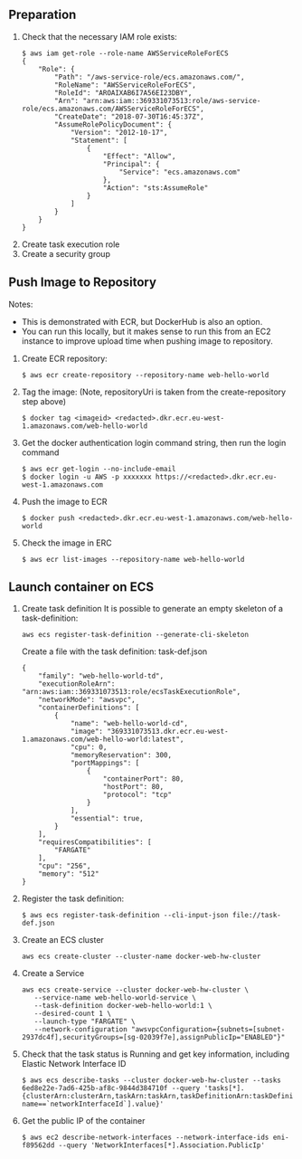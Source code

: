 ## Preparation
1. Check that the necessary IAM role exists:
      ```
      $ aws iam get-role --role-name AWSServiceRoleForECS
      {
          "Role": {
              "Path": "/aws-service-role/ecs.amazonaws.com/",
              "RoleName": "AWSServiceRoleForECS",
              "RoleId": "AROAIXAB6I7A56EI23DBY",
              "Arn": "arn:aws:iam::369331073513:role/aws-service-role/ecs.amazonaws.com/AWSServiceRoleForECS",
              "CreateDate": "2018-07-30T16:45:37Z",
              "AssumeRolePolicyDocument": {
                  "Version": "2012-10-17",
                  "Statement": [
                      {
                          "Effect": "Allow",
                          "Principal": {
                              "Service": "ecs.amazonaws.com"
                          },
                          "Action": "sts:AssumeRole"
                      }
                  ]
              }
          }
      }
      ```
1. Create task execution role
1. Create a security group


## Push Image to Repository
Notes:
* This is demonstrated with ECR, but DockerHub is also an option.
* You can run this locally, but it makes sense to run this from an EC2 instance to improve upload time when pushing image to repository.


1. Create ECR repository:
      ```
      $ aws ecr create-repository --repository-name web-hello-world
      ```
1. Tag the image: (Note, repositoryUri is taken from the create-repository step above)
      ```
      $ docker tag <imageid> <redacted>.dkr.ecr.eu-west-1.amazonaws.com/web-hello-world
      ```
1. Get the docker authentication login command string, then run the login command
      ```
      $ aws ecr get-login --no-include-email
      $ docker login -u AWS -p xxxxxxx https://<redacted>.dkr.ecr.eu-west-1.amazonaws.com
      ```
1. Push the image to ECR
      ```
      $ docker push <redacted>.dkr.ecr.eu-west-1.amazonaws.com/web-hello-world
      ```
1. Check the image in ERC
      ```
      $ aws ecr list-images --repository-name web-hello-world
      ```

## Launch container on ECS

1. Create task definition
      It is possible to generate an empty skeleton of a task-definition:
      ```
      aws ecs register-task-definition --generate-cli-skeleton
      ```

      Create a file with the task definition: task-def.json
      ```
      {
          "family": "web-hello-world-td",
          "executionRoleArn": "arn:aws:iam::369331073513:role/ecsTaskExecutionRole",
          "networkMode": "awsvpc",
          "containerDefinitions": [
              {
                  "name": "web-hello-world-cd",
                  "image": "369331073513.dkr.ecr.eu-west-1.amazonaws.com/web-hello-world:latest",
                  "cpu": 0,
                  "memoryReservation": 300,
                  "portMappings": [
                      {
                          "containerPort": 80,
                          "hostPort": 80,
                          "protocol": "tcp"
                      }
                  ],
                  "essential": true,
              }
          ],
          "requiresCompatibilities": [
              "FARGATE"
          ],
          "cpu": "256",
          "memory": "512"
      }
      ```

1. Register the task definition:
      ```
      $ aws ecs register-task-definition --cli-input-json file://task-def.json
      ```
1. Create an ECS cluster
      ```
      aws ecs create-cluster --cluster-name docker-web-hw-cluster
      ```
1. Create a Service
      ```
      aws ecs create-service --cluster docker-web-hw-cluster \
         --service-name web-hello-world-service \
         --task-definition docker-web-hello-world:1 \
         --desired-count 1 \
         --launch-type "FARGATE" \
         --network-configuration "awsvpcConfiguration={subnets=[subnet-2937dc4f],securityGroups=[sg-02039f7e],assignPublicIp="ENABLED"}"
      ```

1. Check that the task status is Running and get key information, including Elastic Network Interface ID
      ```
      $ aws ecs describe-tasks --cluster docker-web-hw-cluster --tasks 6ed8e22e-7ad6-425b-af8c-9844d384710f --query 'tasks[*].{clusterArn:clusterArn,taskArn:taskArn,taskDefinitionArn:taskDefinitionArn,Status:lastStatus,ENI:attachments[].details[?name==`networkInterfaceId`].value}'
      ```
1. Get the public IP of the container
      ```
      $ aws ec2 describe-network-interfaces --network-interface-ids eni-f89562dd --query 'NetworkInterfaces[*].Association.PublicIp'
      ```

